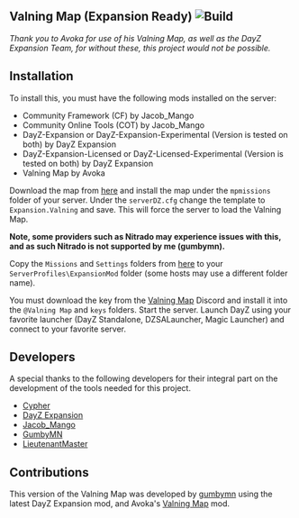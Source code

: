 ## Valning Map (Expansion Ready) ![Build](https://img.shields.io/badge/release-v1.8121223-blue)
*Thank you to Avoka for use of his Valning Map, as well as the DayZ Expansion Team, for without these, this project would not be possible.*

## Installation
To install this, you must have the following mods installed on the server:
* Community Framework (CF) by Jacob_Mango
* Community Online Tools (COT) by Jacob_Mango
* DayZ-Expansion or DayZ-Expansion-Experimental (Version is tested on both) by DayZ Expansion
* DayZ-Expansion-Licensed or DayZ-Licensed-Experimental (Version is tested on both) by DayZ Expansion
* Valning Map by Avoka

Download the map from [here](https://github.com/gumbymn/Expansion.Valning/blob/master/latest.zip) and install the map under the ```mpmissions``` folder of your server. Under the ```serverDZ.cfg``` change the template to ```Expansion.Valning``` and save. This will force the server to load the Valning Map. 

**Note, some providers such as Nitrado may experience issues with this, and as such Nitrado is not supported by me (gumbymn).**

Copy the ```Missions``` and ```Settings``` folders from [here](https://github.com/gumbymn/Expansion.Valning/tree/source) to your ```ServerProfiles\ExpansionMod``` folder (some hosts may use a different folder name).

You must download the key from the [Valning Map](https://discord.gg/ab7yX9b) Discord and install it into the ```@Valning Map``` and ```keys``` folders. Start the server. Launch DayZ using your favorite launcher (DayZ Standalone, DZSALauncher, Magic Launcher) and connect to your favorite server.

## Developers
A special thanks to the following developers for their integral part on the development of the tools needed for this project.
* [Cypher](https://github.com/CypherMediaGIT)
* [DayZ Expansion](https://github.com/salutesh)
* [Jacob_Mango](https://github.com/Jacob-Mango)
* [GumbyMN](https://github.com/gumbymn)
* [LieutenantMaster](https://github.com/lieutenantmaster)

## Contributions
This version of the Valning Map was developed by [gumbymn](https://github.com/gumbymn) using the latest DayZ Expansion mod, and Avoka's [Valning Map](https://steamcommunity.com/sharedfiles/filedetails/?id=1880753439&searchtext=valning+map) mod.
